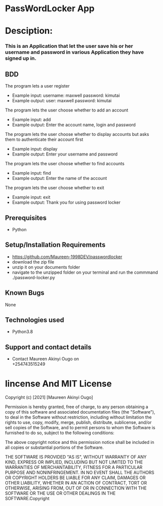 # PassWordLocker App
# Desciption:
### This is an Application that let the user save his or her username and password in various Application they have signed up in.
## BDD
The program lets a user register
* Example input: username: maxwell password: kimutai
* Example output: user: maxwell password: kimutai

The program lets the user choose whether to add an account
* Example input: add
* Example output: Enter the account name, login and password

The program lets the user choose whether to display accounts but asks them to authenticate their account first
* Example input: display
* Example output: Enter your username and password

The program lets the user choose whether to find accounts
* Example input: find
* Example output: Enter the name of the account

The program lets the user choose whether to exit
* Example input: exit
* Example output: Thank you for using password locker

## Prerequisites
* Python

## Setup/Installation Requirements
* https://github.com/Maureen-1998DEV/passwordlocker
* download the zip file
* unzip it on your documents folder
* navigate to the unzipped folder on your terminal and run the commmand ./password-locker.py
## Known Bugs
None
## Technologies used
* Python3.8
## Support and contact details
* Contact Maureen Akinyi Ougo on      
+254743515249

# lincense And MIT License

Copyright (c) [2021] [Maureen Akinyi Ougo]

Permission is hereby granted, free of charge, to any person obtaining a copy of this software and associated documentation files (the "Software"), to deal in the Software without restriction, including without limitation the rights to use, copy, modify, merge, publish, distribute, sublicense, and/or sell copies of the Software, and to permit persons to whom the Software is furnished to do so, subject to the following conditions:

The above copyright notice and this permission notice shall be included in all copies or substantial portions of the Software.

THE SOFTWARE IS PROVIDED "AS IS", WITHOUT WARRANTY OF ANY KIND, EXPRESS OR IMPLIED, INCLUDING BUT NOT LIMITED TO THE WARRANTIES OF MERCHANTABILITY, FITNESS FOR A PARTICULAR PURPOSE AND NONINFRINGEMENT. IN NO EVENT SHALL THE AUTHORS OR COPYRIGHT HOLDERS BE LIABLE FOR ANY CLAIM, DAMAGES OR OTHER LIABILITY, WHETHER IN AN ACTION OF CONTRACT, TORT OR OTHERWISE, ARISING FROM, OUT OF OR IN CONNECTION WITH THE SOFTWARE OR THE USE OR OTHER DEALINGS IN THE SOFTWARE.Copyright
